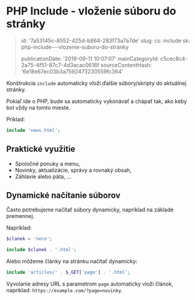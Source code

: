 PHP Include - vloženie súboru do stránky
========================================

> id: '7a53145c-8552-425d-b864-283f73a7a7de'
> slug:
> 	cs: include
> 	sk: php-include---vlozenie-suboru-do-stranky
> 
> publicationDate: '2019-09-11 10:07:07'
> mainCategoryId: c5cec8c4-2a75-4f51-87c7-4d3acac0616f
> sourceContentHash: '6e18e67ec03b3a7592473230559fc364'

Konštrukcia `include` automaticky vloží ďalšie súbory/skripty do aktuálnej stránky.

Pokiaľ ide o PHP, bude sa automaticky vykonávať a chápať tak, ako keby bol vždy na tomto mieste.

Príklad:

```php
include 'news.html';
```

Praktické využitie
-----------------

- Spoločné ponuky a menu,
- Novinky, aktualizácie, správy a rovnaký obsah,
- Záhlavie alebo päta, ...

Dynamické načítanie súborov
--------------------------

Často potrebujeme načítať súbory dynamicky, napríklad na základe premennej.

Napríklad:

```php
$clanek = 'neco';

include $clanek . '.html';
```

Alebo môžeme články na stránku načítať dynamicky:

```php
include 'articles/' . $_GET['page'] . '.html';
```

Vyvolanie adresy URL s parametrom `page` automaticky vloží článok, napríklad: `https://example.com/?page=novinky`.
